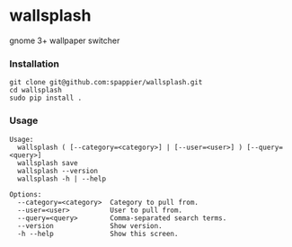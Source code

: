 # wallsplash
gnome 3+ wallpaper switcher

### Installation
```
git clone git@github.com:spappier/wallsplash.git
cd wallsplash
sudo pip install .
```

### Usage
```
Usage:
  wallsplash ( [--category=<category>] | [--user=<user>] ) [--query=<query>]
  wallsplash save
  wallsplash --version
  wallsplash -h | --help

Options:
  --category=<category>  Category to pull from.
  --user=<user>          User to pull from.
  --query=<query>        Comma-separated search terms.
  --version              Show version.
  -h --help              Show this screen.
```
